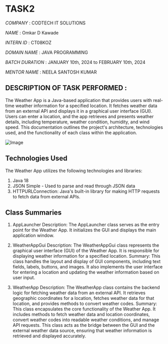 # TASK2

*COMPANY* : CODTECH IT SOLUTIONS 

*NAME* : Omkar D Kawade

*INTERN ID* : CT08KOZ

*DOMAIN NAME* : JAVA PROGRAMMING

*BATCH DURATION* : JANUARY 10th, 2024 to FEBRUARY 10th, 2024

*MENTOR NAME* : NEELA SANTOSH KUMAR

## DESCRIPTION OF TASK PERFORMED :

The Weather App is a Java-based application that provides users with real-time weather information for a specified location. It fetches weather data from an external API and displays it in a graphical user interface (GUI). Users can enter a location, and the app retrieves and presents weather details, including temperature, weather condition, humidity, and wind speed. This documentation outlines the project's architecture, technologies used, and the functionality of each class within the application.

![Image](https://github.com/user-attachments/assets/08baf845-dce6-47cc-a637-f8c8882c1f98)

## Technologies Used
The Weather App utilizes the following technologies and libraries:

1) Java 18
2) JSON Simple - Used to parse and read through JSON data
3) HTTPURLConnection: Java's built-in library for making HTTP requests to fetch data from external APIs.

## Class Summaries

1) AppLauncher
Description: The AppLauncher class serves as the entry point for the Weather App. It initializes the GUI and displays the main application window.

2) WeatherAppGui
Description: The WeatherAppGui class represents the graphical user interface (GUI) of the Weather App. It is responsible for displaying weather information for a specified location.
Summary: This class handles the layout and display of GUI components, including text fields, labels, buttons, and images. It also implements the user interface for entering a location and updating the weather information based on user input.

3) WeatherApp
Description: The WeatherApp class contains the backend logic for fetching weather data from an external API. It retrieves geographic coordinates for a location, fetches weather data for that location, and provides methods to convert weather codes.
Summary: This class encapsulates the core functionality of the Weather App. It includes methods to fetch weather data and location coordinates, convert weather codes into readable weather conditions, and manage API requests. This class acts as the bridge between the GUI and the external weather data source, ensuring that weather information is retrieved and displayed accurately.
